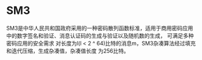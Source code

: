 # SM3
SM3是中华人民共和国政府采用的一种密码散列函数标准，适用于商用密码应用中的数字签名和验证、消息认证码的生成与验证以及随机数的生成， 可满足多种密码应用的安全需求
对长度为l(l < 2 ^ 64)比特的消息m，SM3杂凑算法经过填充和迭代压缩，生成杂凑值，杂凑值长度
为256比特。

